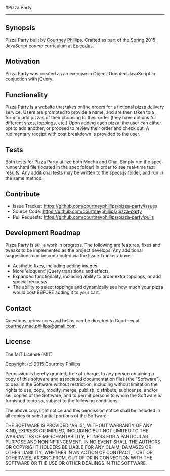 #Pizza Party

---

## Synopsis

Pizza Party built by [Courtney Phillips](https://github.com/courtneymaepdx). Crafted as part of the Spring 2015 JavaScript course curriculum at [Epicodus](https://www.epicodus.com/).

## Motivation

Pizza Party was created as an exercise in Object-Oriented JavaScript in conjuction with jQuery.  

## Functionality

Pizza Party is a website that takes online orders for a fictional pizza delivery service. Users are prompted to provide a name, and are then taken to a form to add pizzas of their choosing to their order (they have options for different sizes, toppings, etc.) Upon adding each pizza, the user can either opt to add another, or proceed to review their order and check out. A rudimentary receipt with cost breakdown is provided to the user.

## Tests

Both tests for Pizza Party utilize both Mocha and Chai. Simply run the spec-runner.html file (located in the spec folder) in order to see real-time test results. Any additional tests may be written to the specs.js folder, and run in the same method.

## Contribute

- Issue Tracker: https://github.com/courtneyphillips/pizza-party/issues
- Source Code: https://github.com/courtneyphillips/pizza-party
- Pull Requests: https://github.com/courtneyphillips/pizza-party/pulls

## Development Roadmap

Pizza Party is still a work in progress. The following are features, fixes and tweaks to be implemented as the project develops. Any additional suggestions can be contributed via the Issue Tracker above.

- Aesthetic fixes, including adding images.
- More 'eloquent' jQuery transitions and effects.
- Expanded functionality, including ability to order extra toppings, or add special requests.
- The ability to select toppings and dynamically see how much your pizza would cost BEFORE adding it to your cart.

## Contact

Questions, grievances and hellos can be directed to Courtney at <courtney.mae.phillips@gmail.com>.

## License

The MIT License (MIT)

Copyright (c) 2015 Courtney Phillips

Permission is hereby granted, free of charge, to any person obtaining a copy
of this software and associated documentation files (the "Software"), to deal
in the Software without restriction, including without limitation the rights
to use, copy, modify, merge, publish, distribute, sublicense, and/or sell
copies of the Software, and to permit persons to whom the Software is
furnished to do so, subject to the following conditions:

The above copyright notice and this permission notice shall be included in
all copies or substantial portions of the Software.

THE SOFTWARE IS PROVIDED "AS IS", WITHOUT WARRANTY OF ANY KIND, EXPRESS OR
IMPLIED, INCLUDING BUT NOT LIMITED TO THE WARRANTIES OF MERCHANTABILITY,
FITNESS FOR A PARTICULAR PURPOSE AND NONINFRINGEMENT. IN NO EVENT SHALL THE
AUTHORS OR COPYRIGHT HOLDERS BE LIABLE FOR ANY CLAIM, DAMAGES OR OTHER
LIABILITY, WHETHER IN AN ACTION OF CONTRACT, TORT OR OTHERWISE, ARISING FROM,
OUT OF OR IN CONNECTION WITH THE SOFTWARE OR THE USE OR OTHER DEALINGS IN
THE SOFTWARE.

---
